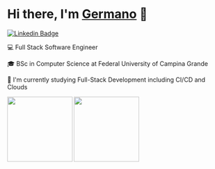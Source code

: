<!--
**germanogualberto/germanogualberto** is a ✨ _special_ ✨ repository because its `README.md` (this file) appears on your GitHub profile.

Here are some ideas to get you started:

- 🔭 I’m currently working on ...
- 🌱 I’m currently learning ...
- 👯 I’m looking to collaborate on ...
- 🤔 I’m looking for help with ...
- 💬 Ask me about ...
- 📫 How to reach me: ...
- 😄 Pronouns: ...
- ⚡ Fun fact: ...
-->

<h1>
  Hi there, I'm <a href="https://germanogualberto.com">Germano</a> 👋
</h1>

[![Linkedin Badge](https://img.shields.io/badge/-Germano-blue?style=flat-square&logo=Linkedin&logoColor=white&link=https://www.linkedin.com/in/germano-gualberto/)](https://www.linkedin.com/in/germano-gualberto/)

💻 Full Stack Software Engineer

🎓 BSc in Computer Science at Federal University of Campina Grande

🎯 I'm currently studying Full-Stack Development including CI/CD and Clouds


<a href="https://github.com/germanogualberto/github-readme-statst">
  <img align="left"  height='150px' src="https://github-readme-stats.vercel.app/api?username=germanogualberto&show_icons=true&theme=dracula" />
</a>

<a href="https://github.com/germanogualberto/github-readme-stats">
  <img align="left" height='150px' src="https://github-readme-stats.vercel.app/api/top-langs/?username=germanogualberto&hide=Xtend,GAP,html&layout=compact&theme=dracula" />
</a><br><br><br><br><br><br><br><br>
<br>
